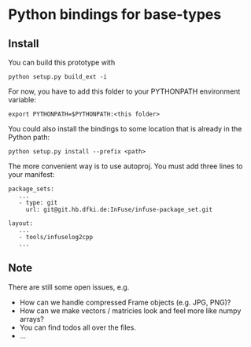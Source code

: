 # Python bindings for base-types

## Install

You can build this prototype with

    python setup.py build_ext -i

For now, you have to add this folder to your PYTHONPATH environment variable:

    export PYTHONPATH=$PYTHONPATH:<this folder>

You could also install the bindings to some location that is already in the
Python path:

    python setup.py install --prefix <path>

The more convenient way is to use autoproj. You must add three lines to
your manifest:

    package_sets:
       ...
       - type: git
         url: git@git.hb.dfki.de:InFuse/infuse-package_set.git

    layout:
       ...
       - tools/infuselog2cpp
       ...

## Note

There are still some open issues, e.g.
* How can we handle compressed Frame objects (e.g. JPG, PNG)?
* How can we make vectors / matricies look and feel more like numpy arrays?
* You can find todos all over the files.
* ...

